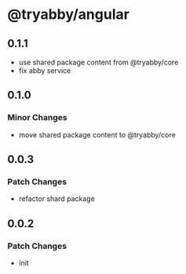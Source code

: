 # @tryabby/angular

## 0.1.1

- use shared package content from @tryabby/core
- fix abby service

## 0.1.0

### Minor Changes

- move shared package content to @tryabby/core

## 0.0.3

### Patch Changes

- refactor shard package

## 0.0.2

### Patch Changes

- init
